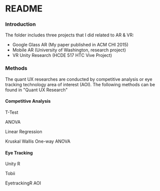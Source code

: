 # README

### Introduction 

The folder includes three projects that I did related to AR & VR:

- Google Glass AR (My paper published in ACM CHI 2015)
- Mobile AR (University of Washington, research project)
- VR Unity Research (HCDE 517 HTC Vive Project)



### Methods 

The quant UX researches are conducted by competitive analysis or eye tracking technology area of interest (AOI). The following methods can be found in "Quant UX Research"

#### Competitive Analysis

T-Test

ANOVA

Linear Regression

Kruskal Wallis One-way ANOVA

#### Eye Tracking

Unity R

Tobii

EyetrackingR AOI